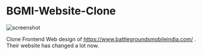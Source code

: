 # BGMI-Website-Clone
![screenshot](https://user-images.githubusercontent.com/62883847/186398109-5835e40e-9480-4329-995b-7babd7d4058c.png)

Clone Frontend Web design of https://www.battlegroundsmobileindia.com/ . Their website has changed a lot now.
